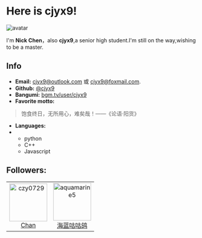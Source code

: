 # Here is cjyx9!
![avatar](https://thirdqq.qlogo.cn/g?b=sdk&k=Xe3Iv9yyk7ZRpLe6ttWCvg&kti=ZH8KSwAAAAA&s=160&t=1675240325)  

I'm **Nick Chen**，also **cjyx9**,a senior high student.I'm still on the way,wishing to be a master.
## Info
- **Email:** <cjyx9@outlook.com> 或 <cjyx9@foxmail.com>.
- **Github:** [@cjyx9](https://github.com/nick-cjyx9)
- **Bangumi:** [bgm.tv/user/cjyx9](https://bgm.tv/user/cjyx9)
- **Favorite motto:** 
> 饱食终日，无所用心，难矣哉！——《论语·阳货》
- **Languages:**
- - python
  - C++
  - Javascript
## Followers:
<!--START_SECTION:top-followers-->
<table>
  <tr>
    <td align="center">
      <a href="https://github.com/czy0729">
        <img src="https://avatars2.githubusercontent.com/u/13514316" width="100px;" alt="czy0729"/>
      </a>
      <br />
      <a href="https://github.com/czy0729">Chan</a>
    </td>
    <td align="center">
      <a href="https://github.com/aquamarine5">
        <img src="https://avatars2.githubusercontent.com/u/50990424" width="100px;" alt="aquamarine5"/>
      </a>
      <br />
      <a href="https://github.com/aquamarine5">海蓝咕咕鸽</a>
    </td>
  </tr>
</table>
<!--END_SECTION:top-followers-->
